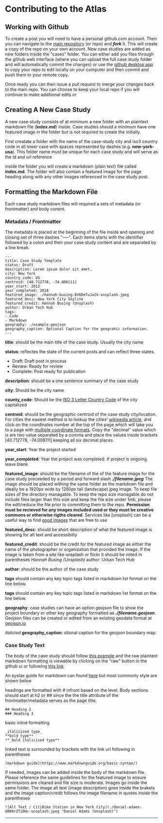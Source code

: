# Contributing to the Atlas

## Working with Github

To create a post you will need to have a personal github.com account. Then you can navigate to the [main repository](https://github.com/Cornell-Tech-Urban-Tech-Hub/atlas-of-urban-tech) (or repo) and **_fork_** it. This will create a copy of the repo on your own account. New case studies are added as new folders inside the "cases" folder. You can either add you files through the github web interface (where you can upload the full case study folder and will automatically commit the changes) or use the [github desktop app](https://desktop.github.com/) to copy your repo to edit locally on your computer and then commit and push them to your remote copy.

Once ready you can then issue a pull request to merge your changes back to the main repo. You can choose to keep your local repo if you will continue to make additional edits or

## Creating A New Case Study

A new case study consists of at minimum a new folder with an plaintext markdown file (**index.md**) inside. Case studies should a minimum have one featured image in the folder but is not required to create the initially.

First creatate a folder with the name of the case-study city and iso3 country code in all lower case with spaces represented by dashes (e.g. **new-york-usa**). This folder name must be unique for each case study and will serve as the id and url reference

inside the folder you will create a markdown (plain text) file called **index.md**. The folder will also contain a featured image for the page heading along with any other images referenced in the case study post.

## Formatting the Markdown File

Each case study markdown files will required a sets of metadata (or frontmatter) and body conent.

### Metadata / Frontmatter

The metadata is placed at the beginning of the file inside and opening and closing set of three dashes "–––". Each items starts with the identifier followed by a colon and then your case study content and are separated by a line break.

```
---
title: Case Study Template
status: Draft
description: Lorem ipsum dolor sit amet.
city: New York
country_code: US
centroid: [40.712778, -74.006111]
year_start: 2012
year_completed: 2018
featured_image: ./hannah-busing-0V6DmTuJaIk-unsplash.jpeg
featured_desc: New York City Skyline
featured_credit: Hannah Busing (Unsplash)
author: Urban Tech Hub
tags:
- Code
- Markdown
geography: ./example.geojson
geography_caption: Optional Caption for the geograhic information.
---
```

**title**: should be the main title of the case study. Usually the city name

**status**: reflectes the state of the current posts and can reflect three states.

- Draft: Draft post in process
- Review: Ready for review
- Complete: Post ready for publication

**description**: should be a one sentence summary of the case study

**city**: Should be the city name

**county_code**: Should be the [ISO 3 Letter Country Code](https://en.wikipedia.org/wiki/ISO_3166-1_alpha-3) of the city capitalized

**centroid**: should be the geographic centroid of the case study city/location. For cities the easiest method is to lookup the cities' [wikipedia article](https://en.wikipedia.org/wiki/New_York_City), and click on the coordinates number at the top of the page which will take you to a page with [multiple coordinate formats](<https://geohack.toolforge.org/geohack.php?pagename=New_York_City&params=40_42_46_N_74_00_22_W_region:US-NY_type:city(8804190)>). Copy the "decimal" value which is are two value separated by a comma and place the values inside brackets [40.712778, -74.006111] keeping all six decimal places.

**year_start**: Year the project started

**year_completed**: Year the project was completed. If project is ongoing, leave blank

**featured_image**: should be the filename of the of the feature image for the case study preceeded by a period and forward slash **_./filename.jpeg_** The image should be placed withing the same folder as the markdown file and ideally be a 1920px wide by 1280px tall (landscape) jpeg image. To keep file sizes of the directory managable. To keep the repo size managable do not include files larger than this size and keep the file size under 1mb, please the edit/reduce the file prior to committing them to the repo. **Permission must be recieved for any images included used or they must be creative commons or otherwise rigths cleared**. Services like [unsplash] can be a useful way to find [good images](https://unsplash.com/photos/0V6DmTuJaIk) that are free to use

**featured_desc**: should be short description of what the featured image is showing for alt text and accessibilty

**featured_credit**: should be the credit for the featured image as either the name of the photographer or organization that provided the image. If the image is taken from a site like unsplash or flickr it should be noted in parentheses _Hannah Busing (Unsplash)_
author: Urban Tech Hub

**author**: should be the author of the case study

**tags** should contain any key topic tags listed in markdown list format on the line below.

**tags** should contain any key topic tags listed in markdown list format on the line below.

**geography**: case studies can have an option geojson file to show the project boundary or other key geography formatted as **_./filename.geojson_**. Geojson files can be created or edited from an exisitng geodata format at [geojson.io](https://geojson.io)

_italicied_
**geography_caption**: otional caption for the geojson boundary map.

### Case Study Text

The body of the case study should follow [this example](https://raw.githubusercontent.com/Cornell-Tech-Urban-Tech-Hub/atlas-of-urban-tech/main/cases/example/index.md) and the raw plaintext markdown formatting is viewable by clicking on the "raw" button in the github ui or following [this link](https://raw.githubusercontent.com/Cornell-Tech-Urban-Tech-Hub/atlas-of-urban-tech/main/cases/example/index.md)

An systax guide for markdown can found [here](https://www.markdownguide.org/basic-syntax/) but most commonly style are shown below

headings are formatted with # infront based on the level. Body sections should start at h2 or ## since the the title attribute of the frontmatter/metadata serves as the page title.

```
## Heading 2
### Heading 3
```

basic inline formatting

```
_italicised type_
**bold type**
**_bold italicised type**
```

linked text is surrounded by brackets with the link url following in parentheses

```
[markdown guide](https://www.markdownguide.org/basic-syntax/)
```

If needed, images can be added inside the body of the markdown file. Please reference the same guidelines for the featured image to ensure permissions are cleared and file size is moderate. Images go inside the same folder. The image alt text (image description) goes inside the brakets and the image caption/credit follows the image filename in quotes inside the parentheses

```
![Alt Text / CitiBike Station in New York City](./daniel-adams-URK0rZTiOHc-unsplash.jpeg "Daniel Adams (Unsplash)")
```

---
